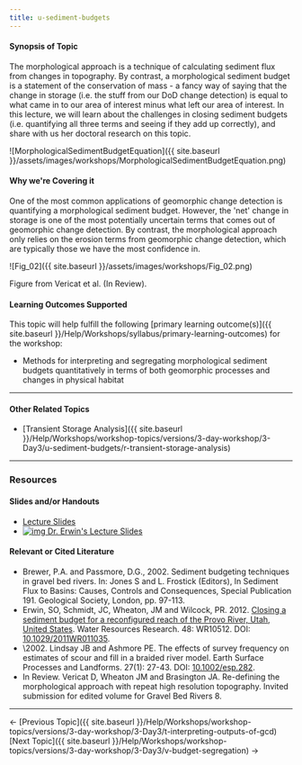 ```yaml
---
title: u-sediment-budgets
---
```


#### Synopsis of Topic

The morphological approach is a technique of calculating sediment flux from changes in topography. By contrast, a morphological sediment budget is a statement of the conservation of mass - a fancy way of saying that the change in storage (i.e. the stuff from our DoD change detection) is equal to what came in to our area of interest minus what left our area of interest. In this lecture, we will learn about the challenges in closing sediment budgets  (i.e. quantifying all three terms and seeing if they add up correctly), and share with us her doctoral research on this topic. 

![MorphologicalSedimentBudgetEquation]({{ site.baseurl }}/assets/images/workshops/MorphologicalSedimentBudgetEquation.png)

#### Why we're Covering it

One of the most common applications of geomorphic change detection is quantifying a morphological sediment budget.  However, the 'net' change in storage is one of the most potentially uncertain terms that comes out of geomorphic change detection. By contrast, the morphological approach only relies on the erosion terms from geomorphic change detection, which are typically those we have the most confidence in. 

![Fig_02]({{ site.baseurl }}/assets/images/workshops/Fig_02.png)

Figure from Vericat et al. (In Review). 

#### Learning Outcomes Supported

This topic will help fulfill the following [primary learning outcome(s)]({{ site.baseurl }}/Help/Workshops/syllabus/primary-learning-outcomes) for the workshop:

- Methods for interpreting and segregating morphological sediment budgets quantitatively in terms of both geomorphic processes and changes in physical habitat

------

#### Other Related Topics

- [Transient Storage Analysis]({{ site.baseurl }}/Help/Workshops/workshop-topics/versions/3-day-workshop/3-Day3/u-sediment-budgets/r-transient-storage-analysis)

------

### Resources

#### Slides and/or Handouts

- [Lecture Slides](http://etalweb.joewheaton.org/etal_workshops/GCD/2015_USU/U_Geomorphology.pdf)
- [![img](http://gcdworkshop.joewheaton.org/_/rsrc/1429978007096/workshop-topics/versions/3-day-workshop/3-Day3/u-sediment-budgets/pdfIcon.png) ](http://etal.usu.edu/GCD/Workshop/2012May/M_ClosureSedimentBudgets_color_slides.pdf)[Dr. Erwin's Lecture Slides](http://etal.usu.edu/GCD/Workshop/2012May/M_ClosureSedimentBudgets_color_slides.pdf)  

#### Relevant or Cited Literature

- Brewer, P.A. and Passmore, D.G., 2002. Sediment budgeting techniques in gravel bed rivers. In: Jones S and L. Frostick (Editors), In Sediment Flux to Basins: Causes, Controls and Consequences, Special Publication 191. Geological Society, London, pp. 97-113.
- Erwin, SO, Schmidt, JC, Wheaton, JM and Wilcock, PR. 2012. [Closing a sediment budget for a reconfigured reach of the Provo River, Utah, United States](http://etal.usu.edu/Downloads/wrcr13567.pdf). Water Resources Research. 48: WR10512. DOI: [10.1029/2011WR011035](http://dx.doi.org/10.1029/2011WR011035).
- \2002. Lindsay JB and Ashmore PE. The effects of survey frequency on estimates of scour and fill in a braided river model. Earth Surface Processes and Landforms. 27(1): 27-43. DOI: [10.1002/esp.282](http://dx.doi.org/10.1002/esp.282).
- In Review. Vericat D, Wheaton JM and Brasington JA.  Re-defining the morphological approach with repeat high resolution topography.  Invited submission for edited volume for Gravel Bed Rivers 8. 

------

← [Previous Topic]({{ site.baseurl }}/Help/Workshops/workshop-topics/versions/3-day-workshop/3-Day3/t-interpreting-outputs-of-gcd)           [Next Topic]({{ site.baseurl }}/Help/Workshops/workshop-topics/versions/3-day-workshop/3-Day3/v-budget-segregation) →